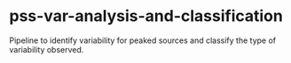 # pss-var-analysis-and-classification
Pipeline to identify variability for peaked sources and classify the type of variability observed. 
